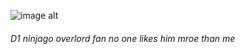 
![image alt](https://cdn.discordapp.com/attachments/1122502989521899570/1410775382243807333/wGZCnsH3VUjJgAAAABJRU5ErkJggg.png?ex=68b23e76&is=68b0ecf6&hm=c6679e907ade4e3d3ca3c361f91187bafbb4835d25493688a4bc5154a050ff5c&)

###### D1 ninjago overlord fan no one likes him mroe than me
